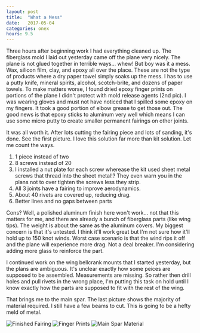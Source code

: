 ```yaml
---
layout: post
title:  "What a Mess"
date:   2017-05-04 
categories: onex
hours: 9.5
---
```


Three hours after beginning work I had everything cleaned up.  The fiberglass mold I laid out yesterday came off the plane very nicely.  The plane is not glued together in terrible ways... whew!  But boy was it a mess.  Wax, silicon film, clay, and epoxy all over the place.  These are not the type of products where a dry paper towel simply soaks up the mess.  I has to use a putty knife, mineral spirits, alcohol, scotch-brite, and dozens of paper towels. To make matters worse, I found dried epoxy finger prints on portions of the plane I didn't protect with mold release agents (2nd pic).  I was wearing gloves and must not have noticed that I spilled some epoxy on my fingers.  It took a good portion of elbow grease to get those out.  The good news is that epoxy sticks to aluminum very well which means I can use some micro putty to create smaller permanent fairings on other joints. 

It was all worth it.  After lots cutting the fairing piece and lots of sanding, it's done.  See the first picture.  I love this solution far more than kit solution. Let me count the ways.

  1. 1 piece instead of two
  2. 8 screws instead of 20
  3. I installed a nut plate for each screw wherease the kit used sheet metal screws that thread into the sheet metal!?  They even warn you in the plans not to over tighten the screws less they strip.
  4. All 3 joints have a fairing to improve aerodynamics.
  5. About 40 rivets are covered up, reducing drag.
  6. Better lines and no gaps between parts

Cons? Well, a polished aluminum finish here won't work... not that this matters for me, and there are already a bunch of fiberglass parts (like wing tips).  The weight is about the same as the aluminum covers.  My biggest concern is that it's untested.  I think it'll work great but I'm not sure how it'll hold up to 150 knot winds.  Worst case scenario is that the wind rips it off and the plane will experience more drag.  Not a deal breaker.  I'm considering adding more glass to reinforce the part.
   
I continued work on the wing bellcrank mounts that I started yesterday, but the plans are ambiguous.  It's unclear exactly how some peices are supposed to be assembled.  Measurements are missing.  So rather then drill holes and pull rivets in the wrong place, I'm putting this task on hold until I know exactly how the parts are supposed to fit with the rest of the wing.  
     
That brings me to the main spar.  The last picture shows the majority of material required.  I still have a few beams to cut.  This is going to be a hefty meld of metal.  

![Finished Fairing](/onex/img/2017-05-04/1.jpg)
![Finger Prints](/onex/img/2017-05-04/2.jpg)
![Main Spar Material](/onex/img/2017-05-04/3.jpg)

